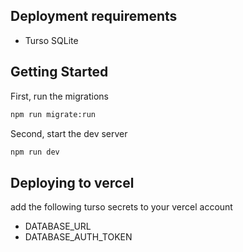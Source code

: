 ## Deployment requirements

- Turso SQLite

## Getting Started

First, run the migrations

```bash
npm run migrate:run
```

Second, start the dev server

```bash
npm run dev
```

## Deploying to vercel

add the following turso secrets to your vercel account

- DATABASE_URL
- DATABASE_AUTH_TOKEN
